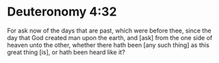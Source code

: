 # Deuteronomy 4:32

For ask now of the days that are past, which were before thee, since the day that God created man upon the earth, and [ask] from the one side of heaven unto the other, whether there hath been [any such thing] as this great thing [is], or hath been heard like it?